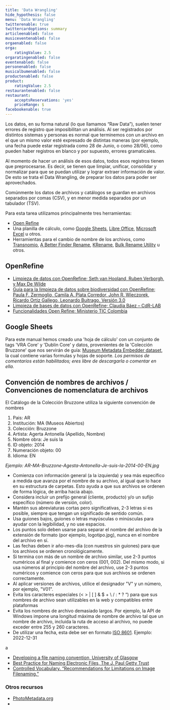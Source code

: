 ```yaml
---
title: 'Data Wrangling'
hide_hypothesis: false
menu: 'Data Wrangling'
twitterenable: true
twittercardoptions: summary
articleenabled: false
musiceventenabled: false
orgaenabled: false
orga:
    ratingValue: 2.5
orgaratingenabled: false
eventenabled: false
personenabled: false
musicalbumenabled: false
productenabled: false
product:
    ratingValue: 2.5
restaurantenabled: false
restaurant:
    acceptsReservations: 'yes'
    priceRange: $
facebookenable: true
---
```


Los datos, en su forma natural (lo que llamamos “Raw Data”), suelen tener errores de registro que imposibilitan un análisis. Al ser registrados por distintos sistemas y personas es normal que terminemos con un archivo en el que un mismo valor esté expresado de distintas maneras (por ejemplo, una fecha puede estar registrada como 28 de Junio, o como 28/06), como pueden haber registros en blanco y por supuesto, errores gramaticales.

Al momento de hacer un análisis de esos datos, todos esos registros tienen que preprocesarse. Es decir, se tienen que limpiar, unificar, consolidar y normalizar para que se puedan utilizar y lograr extraer información de valor. De esto se trata el Data Wrangling, de preparar los datos para poder ser aprovechados.

Comúnmente los datos de archivos y catálogos se guardan en archivos separados por comas (CSV), y en menor medida separados por un tabulador (TSV).

Para esta tarea utilizamos principalmente tres herramientas:
* [Open Refine](https://openrefine.org/)
* Una planilla de cálculo, como [Google Sheets](https://www.google.com/intl/es_ar/sheets/about/), [Libre Office](https://es.libreoffice.org/), [Microsoft Excel](https://www.microsoft.com/es-ww/microsoft-365/excel) u otros.
* Herramientas para el cambio de nombre de los archivos, como [Transnomio](https://transnomino.bastiaanverreijt.com/), [A Better Finder Rename](https://www.publicspace.net/ABetterFinderRename/index.html), [KRename](https://apps.kde.org/es/krename/), [Bulk Rename Utility](https://www.bulkrenameutility.co.uk/) u otros.

## OpenRefine
* [Limpieza de datos con OpenRefine; Seth van Hooland, Ruben Verborgh, y Max De Wilde](https://programminghistorian.org/es/lecciones/limpieza-de-datos-con-OpenRefine)
* [Guía para la limpieza de datos sobre biodiversidad con OpenRefine; Paula F. Zermoglio, Camila A. Plata Corredor, John R. Wieczorek, Ricardo Ortiz Gallego, Leonardo Buitrago. Versión 3.0](https://docs.gbif.org/openrefine-guide/3.0/es/)
* [Limpieza de bases de datos con OpenRefine; Claudia Báez – CdR-LAB](https://fundacionperiodismo.org/formacion-dual/wp-content/uploads/2018/10/Limpieza-de-datos-con-Open-Refine.pdf)
* [Funcionalidades Open Refine; Ministerio TIC Colombia](https://youtu.be/tzXExfZCA1w)


## Google Sheets
Para este manual hemos creado una 'hoja de cálculo' con un conjunto de tags 'VRA Core' y 'Dublin Core' y datos, provenientes de la 'Colección Bruzzone' que nos servirán de guía: [Museum Metadata Embedder dataset](https://docs.google.com/spreadsheets/d/1k9P2fkDYwJ8bVRJMhavEeiJyV-49ZRujuFBtLyGAjdg/), la cual contiene varias formulas y hojas de soporte.
_Los permisos de comentarios están habilitados; eres libre de descargarla o comentar en ella._


## Convención de nombres de archivos / Convenciones de nomenclatura de archivos

El Catálogo de la Colección Bruzzone utiliza la siguiente convención de nombres

1. Pais: AR
2. Institución: MA (Museos Abiertos)
3. Colección: Bruzzone
4. Artista: Agerta Antonella (Apellido, Nombre)
5. Nombre obra: Je suis la
6. ID objeto: 2014
7. Numeración objeto: 00
8. Idioma: EN

_Ejemplo: AR-MA-Bruzzone-Agesta-Antonella-Je-suis-la-2014-00-EN.jpg_

* Comienza con información general (a la izquierda) y sea más específico a medida que avanza por el nombre de su archivo, al igual que lo hace en su estructura de carpetas. Esto ayuda a que sus archivos se ordenen de forma lógica, de arriba hacia abajo.
* Considera incluir un prefijo general (cliente, producto) y/o un sufijo específico (número de versión, color).
* Mantén sus abreviaturas cortas pero significativas, 2-3 letras si es posible, siempre que tengan un significado de sentido común.
* Usa guiones bajos, guiones o letras mayúsculas o minúsculas para ayudar con la legibilidad, y no use espacios.
* Los puntos solo deben usarse para separar el nombre del archivo de la extensión de formato (por ejemplo, logotipo.jpg), nunca en el nombre del archivo en sí.
* Las fechas deben ir año-mes-día (con nuestros sin guiones) para que los archivos se ordenen cronológicamente.
* Si termina con más de un nombre de archivo similar, use 2-3 puntos numéricos al final y comience con ceros (001, 002). Del mismo modo, si usa números al principio del nombre del archivo, use 2-3 puntos numéricos y comience con ceros para que sus archivos se ordenen correctamente.
* Al aplicar versiones de archivos, utilice el designador "V" y un número, por ejemplo, "V01".
* Evita los caracteres especiales (< > | [ ] & $ + \ / : * ? “) para que sus nombres de archivo sean utilizables en la web y compatibles entre plataformas
* Evita los nombres de archivo demasiado largos. Por ejemplo, la API de Windows impone una longitud máxima de nombre de archivo tal que un nombre de archivo, incluida la ruta de acceso al archivo, no puede exceder entre 255 y 260 caracteres.
* De utilizar una fecha, esta debe ser en formato [ISO 8601](https://es.wikipedia.org/wiki/ISO_8601). Ejemplo: 2022-12-31

a

* [Developing a file naming convention, University of Glasgow](https://edshare.gla.ac.uk/807/1/File_Naming_v2_20200608.pdf)
* [Best Practice for Naming Electronic Files, The J. Paul Getty Trust](https://files.archivists.org/groups/museum/standards/3.%20Records%20Management/Getty%20Records%20Management%20User%20Guides.pdf)
* [Controlled Vocabulary. “Recommendations for Limitations on Image Filenaming.”](http://www.controlledvocabulary.com/imagedatabases/filename_limits.html)


### Otros recursos

* [PhotoMetadata.org](https://www.photometadata.org/META-Resources)
* 